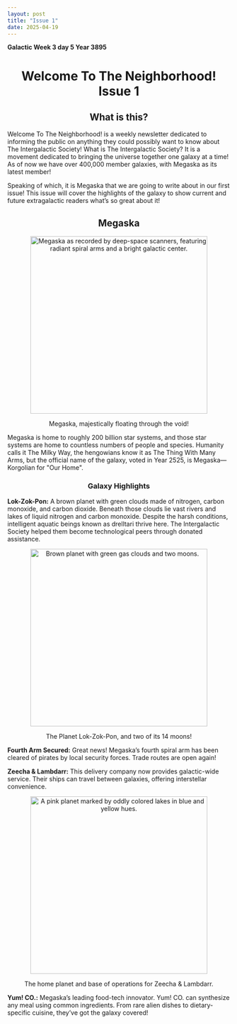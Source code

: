 ```yaml
---
layout: post
title: "Issue 1"
date: 2025-04-19
---
```


<p><strong>Galactic Week 3 day 5 Year 3895</strong></p>

<h1 style="text-align: center;">Welcome To The Neighborhood! Issue 1</h1>

<h2 style="text-align: center;">What is this?</h2>
<p>Welcome To The Neighborhood! is a weekly newsletter dedicated to informing the public on anything they could possibly want to know about The Intergalactic Society! What is The Intergalactic Society? It is a movement dedicated to bringing the universe together one galaxy at a time! As of now we have over 400,000 member galaxies, with Megaska as its latest member!</p>
<p>Speaking of which, it is Megaska that we are going to write about in our first issue! This issue will cover the highlights of the galaxy to show current and future extragalactic readers what’s so great about it!</p>

<h2 style="text-align: center;">Megaska</h2>
<p style="text-align: center;"><img src="https://raw.githubusercontent.com/KarlKnopf/Intergalactic-Society-Blog/refs/heads/main/megaska.webp" alt="Megaska as recorded by deep-space scanners, featuring radiant spiral arms and a bright galactic center." width="400" height="400" /></p>
<p style="text-align: center;">Megaska, majestically floating through the void!</p>

<p>Megaska is home to roughly 200 billion star systems, and those star systems are home to countless numbers of people and species. Humanity calls it The Milky Way, the hengowians know it as The Thing With Many Arms, but the official name of the galaxy, voted in Year 2525, is Megaska—Korgolian for "Our Home".</p>

<h3 style="text-align: center;">Galaxy Highlights</h3>

<p><strong>Lok-Zok-Pon:</strong> A brown planet with green clouds made of nitrogen, carbon monoxide, and carbon dioxide. Beneath those clouds lie vast rivers and lakes of liquid nitrogen and carbon monoxide. Despite the harsh conditions, intelligent aquatic beings known as drelltari thrive here. The Intergalactic Society helped them become technological peers through donated assistance.</p>

<p style="text-align: center;"><img src="https://raw.githubusercontent.com/KarlKnopf/Intergalactic-Society-Blog/refs/heads/main/Lok.webp" alt="Brown planet with green gas clouds and two moons." width="400" height="400" /></p>
<p style="text-align: center;">The Planet Lok-Zok-Pon, and two of its 14 moons!</p>

<p><strong>Fourth Arm Secured:</strong> Great news! Megaska’s fourth spiral arm has been cleared of pirates by local security forces. Trade routes are open again!</p>

<p><strong>Zeecha & Lambdarr:</strong> This delivery company now provides galactic-wide service. Their ships can travel between galaxies, offering interstellar convenience.</p>

<p style="text-align: center;"><img src="https://raw.githubusercontent.com/KarlKnopf/Intergalactic-Society-Blog/refs/heads/main/ZnL.webp" alt="A pink planet marked by oddly colored lakes in blue and yellow hues." width="400" height="400" /></p>
<p style="text-align: center;">The home planet and base of operations for Zeecha & Lambdarr.</p>

<p><strong>Yum! CO.:</strong> Megaska’s leading food-tech innovator. Yum! CO. can synthesize any meal using common ingredients. From rare alien dishes to dietary-specific cuisine, they’ve got the galaxy covered!</p>
